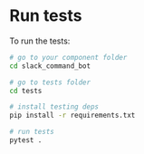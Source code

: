 # Run tests

To run the tests:

```bash
# go to your component folder
cd slack_command_bot

# go to tests folder
cd tests

# install testing deps
pip install -r requirements.txt

# run tests
pytest .
```
